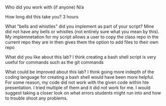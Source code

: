 Who did you work with (if anyone)
N/a

How long did this take you? 
3 hours

What "bells and whistles" did you implement as part of your script?
Mine did not have any bells or whistles (not entirely sure what you mean by this).
My implemnetation for my script allows a user to copy the class repo in the 
current repo they are in then gives them the option to add files to their
own repo

What did you like about this lab? 
I think creating a bash shell script is very useful for commands
such as the git commands

What could be improved about this lab? 
I think going more indepth of the coding language for creating a 
bash shell would have been more helpful. For some reason, my code
did not work with the given code within hte presentation. I tried multiple
of them and it did not work for me. I would suggest taking a closer look
on what errors students might run into and how to trouble shoot any problems.




